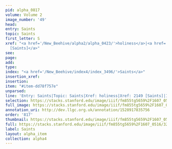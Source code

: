 ```yaml
---
pid: alpha_0817
volume: Volume 2
image_number: '49'
head: 
entry: Saints
topic: Saints
first_letter: S
xref: "<a href='/New_Beehive/alpha2/alpha_0423/'>holiness</a>|<a href='/New_Beehive/toc/toc2_380/'>2149
  [Saints]</a>"
see: 
page: 
add: 
type: 
index: "<a href='/New_Beehive/index4/index_3496/'>Saints</a>"
insertion_xref: 
insertion: 
item: "#item-dd78f757e"
unparsed: 
line: 'Entry: Saints|Topic: Saints|Xref: holiness|Xref: 2149 [Saints]|Index: Saints|#item-dd78f757e'
selection: https://stacks.stanford.edu/image/iiif/fm855tg5659%2F1607_0516/329,4282,3018,451/full/0/default.jpg
full_image: https://stacks.stanford.edu/image/iiif/fm855tg5659%2F1607_0516/full/full/0/default.jpg
annotation_uri: http://dev.llgc.org.uk/annotation/1528917835756
order: '817'
thumbnail: https://stacks.stanford.edu/image/iiif/fm855tg5659%2F1607_0516/329,4282,600,180/250,/0/default.jpg
full: https://stacks.stanford.edu/image/iiif/fm855tg5659%2F1607_0516/329,4282,3018,451/full/0/default.jpg
label: Saints
layout: alpha_item
collection: alpha4
---
```

